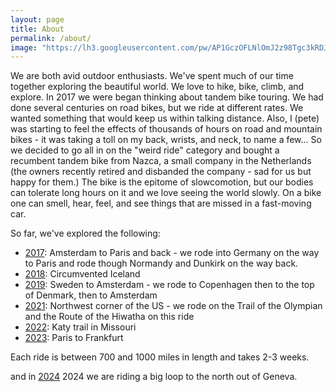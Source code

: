```yaml
---
layout: page
title: About
permalink: /about/
image: "https://lh3.googleusercontent.com/pw/AP1GczOFLNlOmJ2z98Tgc3kRDJp-7z5KxNpHf8NIdsEZy6ZfYs3QaV7fvrawwmdV5gd_n7igcKOMOIA6tX3nJbsPmISzYiyWoqDGAkeQK01FH_C3OWlfV-64=w1600-h830-p-k"
---
```


We are both avid outdoor enthusiasts. We've spent much of our time together exploring the beautiful world. We love to hike, bike, climb, and explore. In 2017 we were began thinking about tandem bike touring. We had done several centuries on road bikes, but we ride at different rates. We wanted something that would keep us within talking distance. Also, I (pete) was starting to feel the effects of thousands of hours on road and mountain bikes - it was taking a toll on my back, wrists, and neck, to name a few... So we decided to go all in on the "weird ride" category and bought a recumbent tandem bike from Nazca, a small company in the Netherlands (the owners recently retired and disbanded the company - sad for us but happy for them.) The bike is the epitome of slowcomotion, but our bodies can tolerate long hours on it and we love seeing the world slowly. On a bike one can smell, hear, feel, and see things that are missed in a fast-moving car.

So far, we've explored the following:
* [2017](/categories/2017): Amsterdam to Paris and back - we rode into Germany on the way to Paris and rode though Normandy and Dunkirk on the way back.
* [2018](/categories/2018): Circumvented Iceland
* [2019](/categories/2019): Sweden to Amsterdam - we rode to Copenhagen then to the top of Denmark, then to Amsterdam
* [2021](/categories/2021): Northwest corner of the US - we rode on the Trail of the Olympian and the Route of the Hiwatha on this ride
* [2022](/categories/2022): Katy trail in Missouri
* [2023](/categories/2023): Paris to Frankfurt

Each ride is between 700 and 1000 miles in length and takes 2-3 weeks. 

and in [2024](/categories/2024) 2024 we are riding a big loop to the north out of Geneva.


